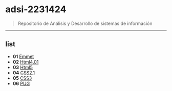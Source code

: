 # adsi-2231424
> Repositorio de Análisis y Desarrollo de sistemas de información
---
## list

- **01** [Emmet](01-emmet/)
- **02** [Html4.01](02-HTML4.01/)
- **03** [Html5](03-html5/)
- **04** [CSS2.1](04-CSS2.1/)
- **05** [CSS3](05-CSS3/)
- **06** [PUG](06-PUG/)